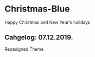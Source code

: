 # Christmas-Blue
Happy Christmas and New Year's holidays

Cahgelog: 07.12.2019.
---------------------

Redesigned Theme
